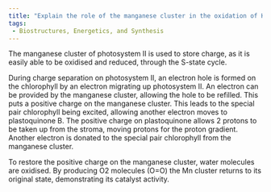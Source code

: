 ```yaml
---
title: "Explain the role of the manganese cluster in the oxidation of H2O to O2 in Photosystem II. "
tags:
 - Biostructures, Energetics, and Synthesis
---
```

The manganese cluster of photosystem II is used to store charge, as it is easily able to be oxidised and reduced, through the S-state cycle. 

During charge separation on photosystem II, an electron hole is formed on the chlorophyll by an electron migrating up photosystem II. An electron can be provided by the manganese cluster, allowing the hole to be refilled. This puts a positive charge on the manganese cluster. 
This leads to the special pair chlorophyll being excited, allowing another electron moves to plastoquinone B. The positive charge on plastoquinone allows 2 protons to be taken up from the stroma, moving protons for the proton gradient. Another electron is donated to the special pair chlorophyll from the manganese cluster. 

To restore the positive charge on the manganese cluster, water molecules are oxidised. By producing O2 molecules (O=O) the Mn cluster returns to its original state, demonstrating its catalyst activity. 

